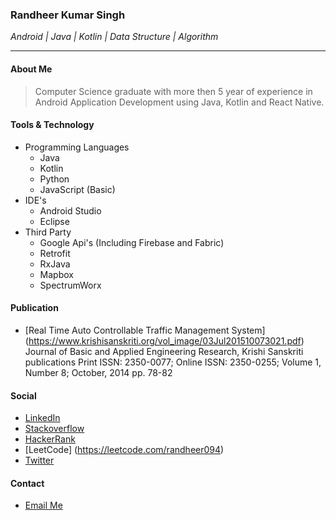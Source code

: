 

### Randheer Kumar Singh 
_Android | Java | Kotlin | Data Structure | Algorithm_
* * *

#### About Me
> Computer Science graduate with more then 5 year of experience in Android Application Development using Java, Kotlin and React Native.

#### Tools & Technology
- Programming Languages
  - Java
  - Kotlin
  - Python
  - JavaScript (Basic)
- IDE's
  - Android Studio
  - Eclipse
- Third Party
  - Google Api's (Including Firebase and Fabric)
  - Retrofit
  - RxJava
  - Mapbox
  - SpectrumWorx 
  
#### Publication
  - [Real Time Auto Controllable Traffic Management System] (https://www.krishisanskriti.org/vol_image/03Jul201510073021.pdf)
    Journal of Basic and Applied Engineering Research, Krishi Sanskriti publications
    Print ISSN: 2350-0077; Online ISSN: 2350-0255; Volume 1, Number 8; October, 2014  pp. 78-82 
  
#### Social
  - [LinkedIn](https://www.linkedin.com/in/randheer094/)
  - [Stackoverflow](https://stackoverflow.com/users/3524134/d4h)
  - [HackerRank](https://www.hackerrank.com/randheer094)
  - [LeetCode] (https://leetcode.com/randheer094)
  - [Twitter](https://twitter.com/randheer094)
  
#### Contact
  - [Email Me](mailto:randheer094@gmail.com)


